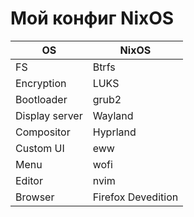 # Мой конфиг NixOS

|OS |NixOS|
|----|-----|
| FS | Btrfs |
| Encryption | LUKS |
| Bootloader | grub2 | 
| Display server | Wayland|
| Compositor | Hyprland |
| Custom UI | eww |
| Menu | wofi |
| Editor | nvim |
| Browser | Firefox Devedition |
